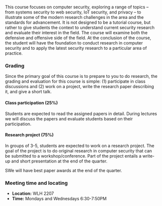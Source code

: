 This course focuses on computer security, exploring a range of topics – from
systems security to web security, IoT security, and privacy – to illustrate
some of the modern research challenges in the area and the standards for
advancement.  It is not designed to be a tutorial course, but rather to give
students the context to understand current security research and evaluate their
interest in the field.  The course will examine both the defensive and
offensive side of the field. At the conclusion of the course, the student will
have the foundation to conduct research in computer security and to apply the
latest security research to a particular area of practice. 

### Grading

Since the primary goal of this course is to prepare to you to do research, the
grading and evaluation for this course is simple: (1) participate in class
discussions and (2) work on a project, write the research paper describing it,
and give a short talk.

#### Class participation (25%)

Students are expected to read the assigned papers in detail.  During lectures
we will discuss the papers and evaluate students based on their participation.

#### Research project (75%)

In groups of 3-5, students are expected to work on a research project.  The
goal of the project is to do original research in computer security that can be
submitted to a workshop/conference. Part of the project entails a write-up and
short presentation at the end of the quarter.

SWe will have best paper awards at the end of the quarter.

### Meeting time and locating

- **Location:** WLH 2207
- **Time:** Mondays and Wednesdays 6:30-7:50PM

